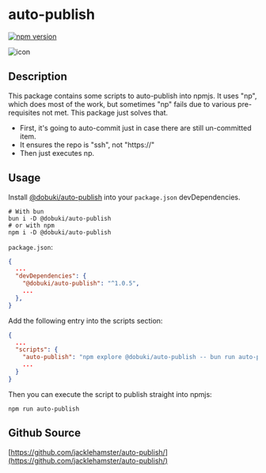 # auto-publish

[![npm version](https://badge.fury.io/js/@dobuki%2Fauto-publish.svg)](https://www.npmjs.com/package/@dobuki/auto-publish)

![icon](https://jacklehamster.github.io/auto-publish/icon.png)

## Description

This package contains some scripts to auto-publish into npmjs. It uses "np", which does most of the work, but sometimes "np" fails due to various pre-requisites not met. This package just solves that.

- First, it's going to auto-commit just in case there are still un-committed item.
- It ensures the repo is "ssh", not "https://"
- Then just executes np.

## Usage

Install [@dobuki/auto-publish](https://www.npmjs.com/package/@dobuki/auto-publish) into your `package.json` devDependencies.

```shell
# With bun
bun i -D @dobuki/auto-publish
# or with npm
npm i -D @dobuki/auto-publish
```

`package.json`:

```json
{
  ...
  "devDependencies": {
    "@dobuki/auto-publish": "^1.0.5",
    ...
  },
}
```

Add the following entry into the scripts section:

```json
{
  ...
  "scripts": {
    "auto-publish": "npm explore @dobuki/auto-publish -- bun run auto-publish \"$(pwd)\"",
    ...
  }
}
```

Then you can execute the script to publish straight into npmjs:

```shell
npm run auto-publish
```

## Github Source

[https://github.com/jacklehamster/auto-publish/](https://github.com/jacklehamster/auto-publish/)
